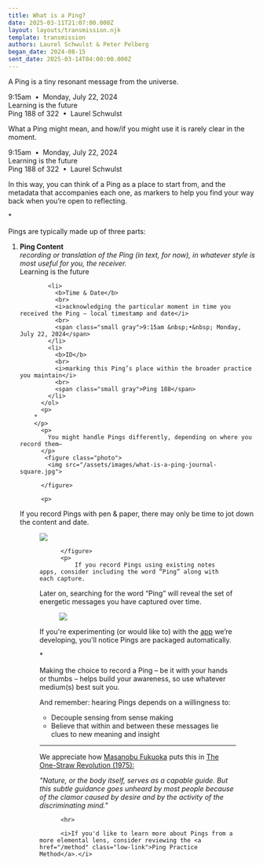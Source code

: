 ```yaml
---
title: What is a Ping?
date: 2025-03-11T21:07:00.000Z
layout: layouts/transmission.njk
template: transmission
authors: Laurel Schwulst & Peter Pelberg
began_date: 2024-08-15
sent_date: 2025-03-14T04:00:00.000Z
---
```


<p>A Ping is a tiny resonant message from the universe.</p>
          <div class="ping">
            <div class="ping-metadata variation hidden">9:15am &nbsp;&bull;&nbsp; Monday, July 22, 2024</div>
            <div class="ping-content">Learning is the future</div>
            <div class="ping-metadata id hidden">Ping 188 of 322 &nbsp;&bull;&nbsp; <span class="author">Laurel Schwulst</span></div>
          </div>
          <p>
             What a Ping might mean, and how/if you might use it is rarely clear in the moment. 
          </p>
          <div class="ping">
            <div class="ping-metadata variation">9:15am &nbsp;&bull;&nbsp; Monday, July 22, 2024</div>
            <div class="ping-content">Learning is the future</div>
            <div class="ping-metadata id">Ping 188 of 322 &nbsp;&bull;&nbsp; <span class="author">Laurel Schwulst</span></div>
          </div>
          <p>
          In this way, you can think of a Ping as a place to start from, and the metadata that accompanies each one, as markers to help you find your way back when you’re open to reflecting.
        </p>
        <p>
        *
        </p>
          <p>
            Pings are typically made up of three parts:
          </p>
          <ol>
    <li>
              <b>Ping Content</b>
              <br>
              <i>recording or translation of the Ping (in text, for now), in whatever style is most useful for you, the receiver.</i><br>
              <span class="small gray non-italic">Learning is the future</span>
            </li>

            <li>
              <b>Time & Date</b>
              <br>
              <i>acknowledging the particular moment in time you received the Ping — local timestamp and date</i>
              <br>
              <span class="small gray">9:15am &nbsp;•&nbsp; Monday, July 22, 2024</span>
            </li>
            <li>
              <b>ID</b>
              <br>
              <i>marking this Ping’s place within the broader practice you maintain</i>
              <br>
              <span class="small gray">Ping 188</span>
            </li>
          </ol>
          <p>
        *
        </p>
          <p>
            You might handle Pings differently, depending on where you record them—
          </p>
           <figure class="photo">
            <img src="/assets/images/what-is-a-ping-journal-square.jpg">

          </figure> 
        
          <p>
If you record Pings with pen & paper, there may only be time to jot down the content and date. 
</p>
         <figure class="photo">
            <img src="/assets/images/what-is-a-ping-notes-app.png">

          </figure>
          <p>
              If you record Pings using existing notes apps, consider including the word “Ping” along with each capture. 
</p>
<p>
Later on, searching for the word “Ping” will reveal the set of energetic messages you have captured over time.
            </p>
  <figure class="photo">
           <img src="/assets/images/what-is-a-ping-app-simple-ripple.png">
         </figure>
<p>
If you're experimenting (or would like to) with the <a href="https://pingpractice.org/app/" target="_blank">app</a> we’re developing, you'll notice Pings are packaged automatically. 

</p>

 <p>
        *
        </p>
     <p>
Making the choice to record a Ping – be it with your hands or thumbs – helps build your awareness, so use whatever medium(s) best suit you.
</p>
 <p>
And remember: hearing Pings depends on a willingness to:
<ul>
<li>Decouple sensing from sense making</li>
<li>Believe that within and between these messages lie clues to new meaning and insight</li>
</ul> 

<hr>

We appreciate how <a href="https://en.wikipedia.org/wiki/Masanobu_Fukuoka">Masanobu Fukuoka</a> puts this in <a href="https://search.worldcat.org/title/one-straw-revolution-an-introduction-to-natural-farming/oclc/251203919">The One-Straw Revolution (1975): </a> </p>
<p>  <i>
"Nature, or the body itself, serves as a capable guide. But this subtle guidance goes unheard by most people because of the clamor caused by desire and by the activity of the discriminating mind."
  </i>
        </p>

          <hr>

          <i>If you'd like to learn more about Pings from a more elemental lens, consider reviewing the <a href="/method" class="low-link">Ping Practice Method</a>.</i>


